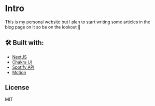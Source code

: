 # Intro

This is my personal website but I plan to start writing some articles in the blog page on it so be on the lookout 👀

## 🛠 Built with:

- [NextJS](https://nextjs.org)
- [Chakra UI](https://chakra-ui.com/)
- [Spotify API](https://developer.spotify.com/)
- [Motion](https://www.framer.com/)

## License

MIT

